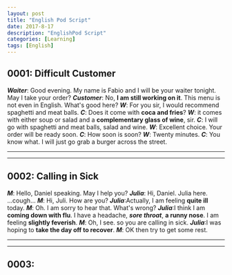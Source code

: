 ```yaml
---
layout: post
title: "English Pod Script"
date: 2017-8-17
description: "EnglishPod Script"
categories: [Learning]
tags: [English]
---
```


## 0001: Difficult Customer 
***Waiter***: Good evening. My name is Fabio and I will be your waiter tonight. May I take your order?
***Customer***: No, **I am still working on it**. This menu is not even in English. What's good here?
***W***: For you sir, I would recommend spaghetti  and meat balls.
***C***: Does it come with **coca and fries**?
***W***: it comes with either soup or salad and a **complementary glass of wine**, sir.
***C***: I will go with spaghetti and meat balls, salad and wine.
***W***: Excellent choice. Your order will be ready soon.
***C***: How soon is soon?
***W***: Twenty minutes.
***C***: You know what. I will just go grab a burger across the street.

------

------
## 0002: Calling in Sick
***M***: Hello, Daniel speaking. May I help you?
***Julia***: Hi, Daniel. Julia here. ...cough...
***M***: Hi, Juli. How are you?
***Julia***:Actually, I am feeling **quite ill** today. 
***M***: Oh. I am sorry to hear that. What's wrong?
***Julia***:I think I am **coming down with flu**. I have a headache, ___**sore throat**___, **a runny nose**. I am feeling **slightly feverish**. 
***M***: Oh, I see. so you are calling in sick.
***Julia***:I was hoping to **take the day off to recover**.
***M***: OK then try to get some rest.

------

------

## 0003: 